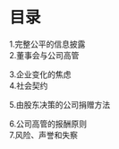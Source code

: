 # 目录
1.完整公平的信息披露   
2.董事会与公司高管   

3.企业变化的焦虑   
4.社会契约   

5.由股东决策的公司捐赠方法   

6.公司高管的报酬原则   
7.风险、声誉和失察   
